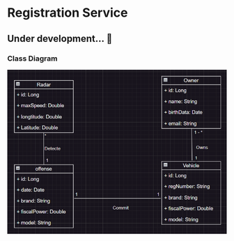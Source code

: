 # Registration Service
## Under development... 🚀

### Class Diagram
![Class diagram](assets/Class%20diagram.png)